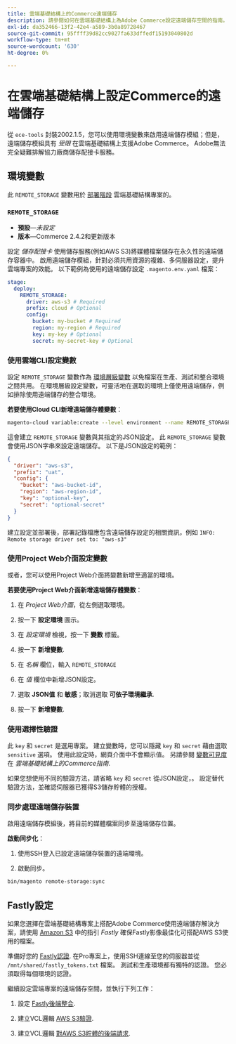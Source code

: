 ```yaml
---
title: 雲端基礎結構上的Commerce遠端儲存
description: 請參閱如何在雲端基礎結構上為Adobe Commerce設定遠端儲存空間的指南。
exl-id: da352466-13f2-42e4-a589-3b0a89728467
source-git-commit: 95ffff39d82cc9027fa633dffedf15193040802d
workflow-type: tm+mt
source-wordcount: '630'
ht-degree: 0%

---
```


# 在雲端基礎結構上設定Commerce的遠端儲存

從 `ece-tools` 封裝2002.1.5，您可以使用環境變數來啟用遠端儲存模組；但是，遠端儲存模組具有 _受限_ 在雲端基礎結構上支援Adobe Commerce。 Adobe無法完全疑難排解協力廠商儲存配接卡服務。

## 環境變數

此 `REMOTE_STORAGE` 變數用於 [部署階段](https://experienceleague.adobe.com/docs/commerce-cloud-service/user-guide/develop/deploy/process.html) 雲端基礎結構專案的。

### `REMOTE_STORAGE`

- **預設**—_未設定_
- **版本**—Commerce 2.4.2和更新版本

設定 _儲存配接卡_ 使用儲存服務(例如AWS S3)將媒體檔案儲存在永久性的遠端儲存容器中。 啟用遠端儲存模組，針對必須共用資源的複雜、多伺服器設定，提升雲端專案的效能。 以下範例為使用的遠端儲存設定 `.magento.env.yaml` 檔案：

```yaml
stage:
  deploy:
    REMOTE_STORAGE:
      driver: aws-s3 # Required
      prefix: cloud # Optional
      config:
        bucket: my-bucket # Required
        region: my-region # Required
        key: my-key # Optional
        secret: my-secret-key # Optional
```

### 使用雲端CLI設定變數

設定 `REMOTE_STORAGE` 變數作為 [環境層級變數](https://experienceleague.adobe.com/docs/commerce-cloud-service/user-guide/configure/env/variable-levels.html) 以免檔案在生產、測試和整合環境之間共用。 在環境層級設定變數，可靈活地在選取的環境上僅使用遠端儲存，例如排除使用遠端儲存的整合環境。

**若要使用Cloud CLI新增遠端儲存體變數**：

```bash
magento-cloud variable:create --level environment --name REMOTE_STORAGE --json true --inheritable false --value '{"driver":"aws-s3","prefix":"uat","config":{"bucket":"aws-bucket-id","region":"eu-west-1","key":"optional-key","secret":"optional-secret"}}'
```

這會建立 `REMOTE_STORAGE` 變數與其指定的JSON設定。 此 `REMOTE_STORAGE` 變數會使用JSON字串來設定遠端儲存。 以下是JSON設定的範例：

```json
{
  "driver": "aws-s3",
  "prefix": "uat",
  "config": {
    "bucket": "aws-bucket-id",
    "region": "aws-region-id",
    "key": "optional-key",
    "secret": "optional-secret"
  }
}
```

建立設定並部署後，部署記錄檔應包含遠端儲存設定的相關資訊，例如 `INFO: Remote storage driver set to: "aws-s3"`

### 使用Project Web介面設定變數

或者，您可以使用Project Web介面將變數新增至適當的環境。

**若要使用Project Web介面新增遠端儲存體變數**：

1. 在 _Project Web介面_，從左側選取環境。

1. 按一下 **設定環境** 圖示。

1. 在 _設定環境_ 檢視，按一下 **變數** 標籤。

1. 按一下 **新增變數**.

1. 在 _名稱_ 欄位，輸入 `REMOTE_STORAGE`

1. 在 _值_ 欄位中新增JSON設定。

1. 選取 **JSON值** 和 **敏感**；取消選取 **可依子環境繼承**.

1. 按一下 **新增變數**.

### 使用選擇性驗證

此 `key` 和 `secret` 是選用專案。 建立變數時，您可以隱藏 `key` 和 `secret` 藉由選取 `sensitive` 選項。 使用此設定時，網頁介面中不會顯示值。 另請參閱 [變數可見度](https://experienceleague.adobe.com/docs/commerce-cloud-service/user-guide/configure/env/variable-levels.html#visibility) 在 _雲端基礎結構上的Commerce指南_.

如果您想使用不同的驗證方法，請省略 `key` 和 `secret` 從JSON設定，。 設定替代驗證方法，並確認伺服器已獲得S3儲存貯體的授權。

### 同步處理遠端儲存裝置

啟用遠端儲存模組後，將目前的媒體檔案同步至遠端儲存位置。

**啟動同步化**：

1. 使用SSH登入已設定遠端儲存裝置的遠端環境。

1. 啟動同步。

```bash
bin/magento remote-storage:sync 
```

## Fastly設定

如果您選擇在雲端基礎結構專案上搭配Adobe Commerce使用遠端儲存解決方案，請使用 [Amazon S3](https://docs.fastly.com/en/guides/amazon-s3) 中的指引 _Fastly_ 確保Fastly影像最佳化可搭配AWS S3使用的檔案。

準備好您的 [Fastly認證](https://experienceleague.adobe.com/docs/commerce-cloud-service/user-guide/cdn/setup-fastly/fastly-configuration.html#get-fastly-credentials). 在Pro專案上，使用SSH連線至您的伺服器並從 `/mnt/shared/fastly_tokens.txt` 檔案。 測試和生產環境都有獨特的認證。 您必須取得每個環境的認證。

繼續設定雲端專案的遠端儲存空間，並執行下列工作：

1. 設定 [Fastly後端整合](https://github.com/fastly/fastly-magento2/blob/master/Documentation/Guides/Edge-Modules/EDGE-MODULE-OTHER-CMS-INTEGRATION.md).

1. 建立VCL邏輯 [AWS S3驗證](https://docs.fastly.com/en/guides/amazon-s3#using-an-amazon-s3-private-bucket).

1. 建立VCL邏輯 [對AWS S3貯體的後端請求](https://developer.fastly.com/reference/vcl/variables/backend-connection/req-backend/).
